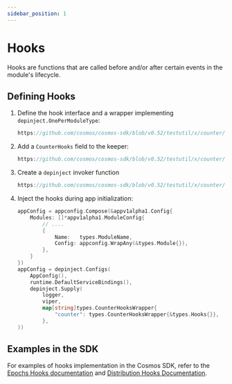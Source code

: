 ```yaml
---
sidebar_position: 1
---
```


# Hooks

Hooks are functions that are called before and/or after certain events in the module's lifecycle.

## Defining Hooks

1. Define the hook interface and a wrapper implementing `depinject.OnePerModuleType`:

    ```go reference
    https://github.com/cosmos/cosmos-sdk/blob/v0.52/testutil/x/counter/types/expected_keepers.go#L5-L12
    ```

2. Add a `CounterHooks` field to the keeper:

    ```go reference
    https://github.com/cosmos/cosmos-sdk/blob/v0.52/testutil/x/counter/keeper/keeper.go#L25
    
    ```

3. Create a `depinject` invoker function

    ```go reference
    https://github.com/cosmos/cosmos-sdk/blob/v0.52/testutil/x/counter/depinject.go#L53-L75   
    ```

4. Inject the hooks during app initialization:

    ```go
    appConfig = appconfig.Compose(&appv1alpha1.Config{
        Modules: []*appv1alpha1.ModuleConfig{
            // ....
            {
                Name:   types.ModuleName,
                Config: appconfig.WrapAny(&types.Module{}),
            },
        }
    })
    appConfig = depinject.Configs(
        AppConfig(),
        runtime.DefaultServiceBindings(),
        depinject.Supply(
            logger,
            viper,
            map[string]types.CounterHooksWrapper{
                "counter": types.CounterHooksWrapper{&types.Hooks{}},
            },
    ))
    ```

## Examples in the SDK

For examples of hooks implementation in the Cosmos SDK, refer to the [Epochs Hooks documentation](https://docs.cosmos.network/main/build/modules/epochs#hooks) and [Distribution Hooks Documentation](https://docs.cosmos.network/main/build/modules/distribution#hooks). 

